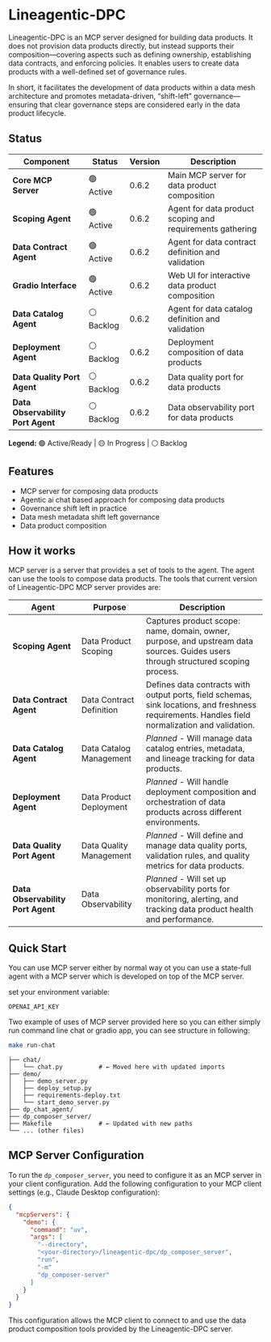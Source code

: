 # Lineagentic-DPC

Lineagentic-DPC is an MCP server designed for building data products. It does not provision data products directly, but instead supports their composition—covering aspects such as defining ownership, establishing data contracts, and enforcing policies. It enables users to create data products with a well-defined set of governance rules.

In short, it facilitates the development of data products within a data mesh architecture and promotes metadata-driven, “shift-left” governance—ensuring that clear governance steps are considered early in the data product lifecycle.

## Status

| Component | Status | Version | Description |
|-----------|--------|---------|-------------|
| **Core MCP Server** | 🟢 Active | 0.6.2 | Main MCP server for data product composition |
| **Scoping Agent** | 🟢 Active | 0.6.2 | Agent for data product scoping and requirements gathering |
| **Data Contract Agent** | 🟢 Active | 0.6.2 | Agent for data contract definition and validation |
| **Gradio Interface** | 🟢 Active | 0.6.2 | Web UI for interactive data product composition |
| **Data Catalog Agent** | ⚪ Backlog | 0.6.2 | Agent for data catalog definition and validation |
| **Deployment Agent** | ⚪ Backlog | 0.6.2 | Deployment composition of data products |
| **Data Quality Port Agent** | ⚪ Backlog | 0.6.2 | Data quality port for data products |
| **Data Observability Port Agent** | ⚪ Backlog | 0.6.2 | Data observability port for data products |



**Legend:** 🟢 Active/Ready | 🟡 In Progress | ⚪ Backlog

## Features

- MCP server for composing data products
- Agentic ai chat based approach for composing data products
- Governance shift left in practice
- Data mesh metadata shift left governance
- Data product composition

## How it works

MCP server is a server that provides a set of tools to the agent. The agent can use the tools to compose data products.
The tools that current version of Lineagentic-DPC MCP server provides are:

| Agent | Purpose | Description |
|-------|---------|-------------|
| **Scoping Agent** | Data Product Scoping | Captures product scope: name, domain, owner, purpose, and upstream data sources. Guides users through structured scoping process. |
| **Data Contract Agent** | Data Contract Definition | Defines data contracts with output ports, field schemas, sink locations, and freshness requirements. Handles field normalization and validation. |
| **Data Catalog Agent** | Data Catalog Management | *Planned* - Will manage data catalog entries, metadata, and lineage tracking for data products. |
| **Deployment Agent** | Data Product Deployment | *Planned* - Will handle deployment composition and orchestration of data products across different environments. |
| **Data Quality Port Agent** | Data Quality Management | *Planned* - Will define and manage data quality ports, validation rules, and quality metrics for data products. |
| **Data Observability Port Agent** | Data Observability | *Planned* - Will set up observability ports for monitoring, alerting, and tracking data product health and performance. |





## Quick Start

You can use MCP server either by normal way ot you can use a state-full agent with a MCP server which is developed on top of the MCP server. 


set your environment variable: 
```
OPENAI_API_KEY
```
Two example of uses of MCP server provided here so you can either simply run command line chat or gradio app, you can see structure in following:

```bash
make run-chat
```

```
├── chat/
│   └── chat.py          # ← Moved here with updated imports
├── demo/
│   ├── demo_server.py
│   ├── deploy_setup.py
│   ├── requirements-deploy.txt
│   └── start_demo_server.py
├── dp_chat_agent/
├── dp_composer_server/
├── Makefile             # ← Updated with new paths
└── ... (other files)
```




## MCP Server Configuration

To run the `dp_composer_server`, you need to configure it as an MCP server in your client configuration. Add the following configuration to your MCP client settings (e.g., Claude Desktop configuration):

```json
{
  "mcpServers": {
    "demo": {
      "command": "uv",
      "args": [
        "--directory",
        "<your-directory>/lineagentic-dpc/dp_composer_server",
        "run",
        "-m"
        "dp_composer-server"
      ]
    }
  }
}
```

This configuration allows the MCP client to connect to and use the data product composition tools provided by the Lineagentic-DPC server.
